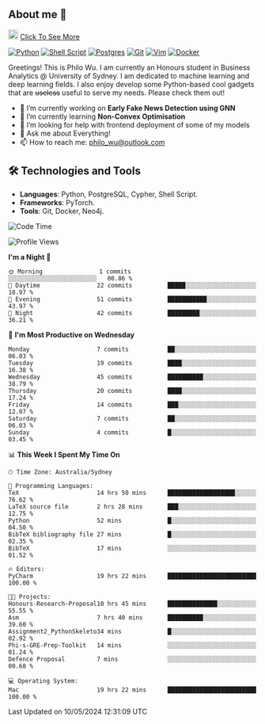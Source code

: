 ## About me 🤗

<a href="#"><img src="https://media.giphy.com/media/hvRJCLFzcasrR4ia7z/giphy.gif" width="20px" height="20px"></a> [Click To See More](https://philowu.notion.site/philowu/Philo-Hao-Wu-8bc7b2a81217493399d7db22df70fbfd)

[![Python](https://img.shields.io/badge/python-3670A0?style=for-the-badge&logo=python&logoColor=ffdd54)](#)
[![Shell Script](https://img.shields.io/badge/shell_script-%23121011.svg?style=for-the-badge&logo=gnu-bash&logoColor=white)](#)
[![Postgres](https://img.shields.io/badge/postgres-%23316192.svg?style=for-the-badge&logo=postgresql&logoColor=white)](#)
[![Git](https://img.shields.io/badge/git-%23F05033.svg?style=for-the-badge&logo=git&logoColor=white)](#)
[![Vim](https://img.shields.io/badge/VIM-%2311AB00.svg?style=for-the-badge&logo=vim&logoColor=white)](#)
[![Docker](https://img.shields.io/badge/docker-%230db7ed.svg?style=for-the-badge&logo=docker&logoColor=white)](#)

Greetings! This is Philo Wu. I am currently an Honours student in Business Analytics \@ University of Sydney. I am dedicated to machine learning and deep learning fields. I also enjoy develop some Python-based cool gadgets that are ~~useless~~ useful to serve my needs. Please check them out!

- 🔭 I’m currently working on **Early Fake News Detection using GNN**
- 🌱 I’m currently learning **Non-Convex Optimisation**
- 🤔 I’m looking for help with frontend deployment of some of my models
- 💬 Ask me about Everything!
- 📫 How to reach me: philo_wu@outlook.com

## 🛠 Technologies and Tools
- **Languages**: Python, PostgreSQL, Cypher, Shell Script.
- **Frameworks**: PyTorch.
- **Tools**: Git, Docker, Neo4j.

<!--START_SECTION:waka-->
![Code Time](http://img.shields.io/badge/Code%20Time-141%20hrs%2018%20mins-blue)

![Profile Views](http://img.shields.io/badge/Profile%20Views-0-blue)

**I'm a Night 🦉** 

```text
🌞 Morning                1 commits           ░░░░░░░░░░░░░░░░░░░░░░░░░   00.86 % 
🌆 Daytime                22 commits          █████░░░░░░░░░░░░░░░░░░░░   18.97 % 
🌃 Evening                51 commits          ███████████░░░░░░░░░░░░░░   43.97 % 
🌙 Night                  42 commits          █████████░░░░░░░░░░░░░░░░   36.21 % 
```
📅 **I'm Most Productive on Wednesday** 

```text
Monday                   7 commits           ██░░░░░░░░░░░░░░░░░░░░░░░   06.03 % 
Tuesday                  19 commits          ████░░░░░░░░░░░░░░░░░░░░░   16.38 % 
Wednesday                45 commits          ██████████░░░░░░░░░░░░░░░   38.79 % 
Thursday                 20 commits          ████░░░░░░░░░░░░░░░░░░░░░   17.24 % 
Friday                   14 commits          ███░░░░░░░░░░░░░░░░░░░░░░   12.07 % 
Saturday                 7 commits           ██░░░░░░░░░░░░░░░░░░░░░░░   06.03 % 
Sunday                   4 commits           █░░░░░░░░░░░░░░░░░░░░░░░░   03.45 % 
```


📊 **This Week I Spent My Time On** 

```text
🕑︎ Time Zone: Australia/Sydney

💬 Programming Languages: 
TeX                      14 hrs 50 mins      ███████████████████░░░░░░   76.62 % 
LaTeX source file        2 hrs 28 mins       ███░░░░░░░░░░░░░░░░░░░░░░   12.75 % 
Python                   52 mins             █░░░░░░░░░░░░░░░░░░░░░░░░   04.50 % 
BibTeX bibliography file 27 mins             █░░░░░░░░░░░░░░░░░░░░░░░░   02.35 % 
BibTeX                   17 mins             ░░░░░░░░░░░░░░░░░░░░░░░░░   01.52 % 

🔥 Editors: 
PyCharm                  19 hrs 22 mins      █████████████████████████   100.00 % 

🐱‍💻 Projects: 
Honours-Research-Proposal10 hrs 45 mins      ██████████████░░░░░░░░░░░   55.55 % 
Asm                      7 hrs 40 mins       ██████████░░░░░░░░░░░░░░░   39.60 % 
Assignment2_PythonSkeleto34 mins             █░░░░░░░░░░░░░░░░░░░░░░░░   02.92 % 
Phi-s-GRE-Prep-Toolkit   14 mins             ░░░░░░░░░░░░░░░░░░░░░░░░░   01.24 % 
Defence Proposal         7 mins              ░░░░░░░░░░░░░░░░░░░░░░░░░   00.68 % 

💻 Operating System: 
Mac                      19 hrs 22 mins      █████████████████████████   100.00 % 
```


 Last Updated on 10/05/2024 12:31:09 UTC
<!--END_SECTION:waka-->
